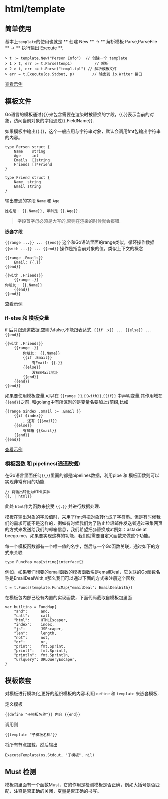 # html/template


## 简单使用

基本上`template`的使用也就是 ** 创建 New ** -> ** 解析模板 Parse,ParseFile ** -> ** 执行输出 Execute **.

	> t := template.New("Person Info")  // 创建一个 template
	> 1 > t, err := t.Parse(temp1)          // 解析
	> 2 > t, err := t.Parse("temp1.tpl") // 解析模板文件
	> err = t.Execute(os.Stdout, p)        // 输出到 io.Writer 接口

[查看示例](../demo/template/template1.go)

## 模板文件

Go语言的模板通过{{}}来包含需要在渲染时被替换的字段，{{.}}表示当前的对象，访问当前对象的字段通过{{.FieldName}}.

如果模板中输出{{.}}，这个一般应用与字符串对象，默认会调用fmt包输出字符串的内容。


```golang
type Person struct {
	Name    string
	Age     int
	Emails  []string
	Friends []*Friend
}

type Friend struct {
	Name  string
	Email string
}
```

输出普通的字段 `Name` 和 `Age`

```golang
姓名是： {{.Name}}, 年龄是 {{.Age}}.
```

> 字段首字母必须是大写的,否则在渲染的时候就会报错. 

__嵌套字段__

`{{range ...}} ... {{end}}` 这个和Go语法里面的range类似，循环操作数据
`{{with ...}} ... {{end}}` 操作是指当前对象的值，类似上下文的概念


```golang
{{range .Emails}}
	Email: {{.}}
{{end}}

{{with .Friends}}
	{{range .}}
你朋友： {{.Name}}
	{{end}}
{{end}}

```
[查看示例](../demo/template/template1.go)


### if-else 和 模板变量

if 后只跟通道数据,空则为false,不能跟表达式. `{{if .x}} ... {{else}} ... {{end}}`

```golang
{{with .Friends}}
	{{range .}}
		你朋友： {{.Name}}
		{{if .Email}}
			有Email: {{.}}
		{{else}}
			没有EMail地址
		{{end}}
	{{end}}
{{end}}
```

如果要使用模板变量,可以在 `{{range }}`,`{{with}}`,`{{if}}` 中声明变量,其作用域在 `{{end}}`之前. 和golang中有所区别的是变量名要加上`$`前缀,比如

```golang
{{range $index ,$mail := .Email }}
	{{if $index}}
		, 还有 {{$mail}}
	{{else}}
		有邮箱 {{$mail}}
	{{end}}
{{end}}
```

[查看示例](../demo/template/template2.go)


### 模板函数 和 pipelines(通道数据)

在Go语言里面任何`{{}}`里面的都是pipelines数据，利用pipe 和 模板函数则可以实现非常有用的功能.

```golang
// 将输出转化为HTML实体
{{. | html}}
```

此处 `html`作为函数来接受 `{{.}}` 并进行数据处理.


模板在输出对象的字段值时，采用了fmt包把对象转化成了字符串。但是有时候我们的需求可能不是这样的，例如有时候我们为了防止垃圾邮件发送者通过采集网页的方式来发送给我们的邮箱信息，我们希望把@替换成at例如：astaxie at beego.me，如果要实现这样的功能，我们就需要自定义函数来做这个功能。

每一个模板函数都有一个唯一值的名字，然后与一个Go函数关联，通过如下的方式来关联

```golang
type FuncMap map[string]interface{}
```

例如，如果我们想要的email函数的模板函数名是emailDeal，它关联的Go函数名称是EmailDealWith,n那么我们可以通过下面的方式来注册这个函数

```golang
t = t.Funcs(template.FuncMap{"emailDeal": EmailDealWith})
```

在模板包内部已经有内置的实现函数，下面代码截取自模板包里面

```golang
var builtins = FuncMap{
    "and":      and,
    "call":     call,
    "html":     HTMLEscaper,
    "index":    index,
    "js":       JSEscaper,
    "len":      length,
    "not":      not,
    "or":       or,
    "print":    fmt.Sprint,
    "printf":   fmt.Sprintf,
    "println":  fmt.Sprintln,
    "urlquery": URLQueryEscaper,
}
```


## 模板嵌套

对模板进行模块化,更好的组织模板的内容.利用 `define` 和 `template` 来嵌套模板.

定义模板
```
{{define "子模板名称"}} 内容 {{end}}
```
> 

调用则
```
{{template "子模板名称"}}
```

将所有节点加载，然后输出

	ExecuteTemplate(os.Stdout, "子模板", nil)


## Must 检测

模板包里面有一个函数Must，它的作用是检测模板是否正确，例如大括号是否匹配，注释是否正确的关闭，变量是否正确的书写。
